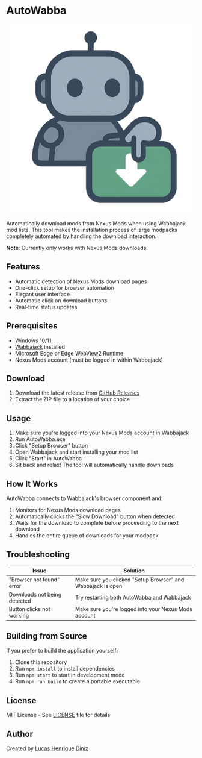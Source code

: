 # AutoWabba

![AutoWabba](./icon.png)

Automatically download mods from Nexus Mods when using Wabbajack mod lists. This tool makes the installation process of large modpacks completely automated by handling the download interaction.

**Note**: Currently only works with Nexus Mods downloads.

## Features

- Automatic detection of Nexus Mods download pages
- One-click setup for browser automation
- Elegant user interface
- Automatic click on download buttons
- Real-time status updates

## Prerequisites

- Windows 10/11
- [Wabbajack](https://www.wabbajack.org/) installed
- Microsoft Edge or Edge WebView2 Runtime
- Nexus Mods account (must be logged in within Wabbajack)

## Download

1. Download the latest release from [GitHub Releases](https://github.com/LucasHenriqueDiniz/AutoWabba/releases)
2. Extract the ZIP file to a location of your choice

## Usage

1. Make sure you're logged into your Nexus Mods account in Wabbajack
2. Run AutoWabba.exe
3. Click "Setup Browser" button
4. Open Wabbajack and start installing your mod list
5. Click "Start" in AutoWabba
6. Sit back and relax! The tool will automatically handle downloads

## How It Works

AutoWabba connects to Wabbajack's browser component and:

1. Monitors for Nexus Mods download pages
2. Automatically clicks the "Slow Download" button when detected
3. Waits for the download to complete before proceeding to the next download
4. Handles the entire queue of downloads for your modpack

## Troubleshooting

| Issue                        | Solution                                                    |
| ---------------------------- | ----------------------------------------------------------- |
| "Browser not found" error    | Make sure you clicked "Setup Browser" and Wabbajack is open |
| Downloads not being detected | Try restarting both AutoWabba and Wabbajack                 |
| Button clicks not working    | Make sure you're logged into your Nexus Mods account        |

## Building from Source

If you prefer to build the application yourself:

1. Clone this repository
2. Run `npm install` to install dependencies
3. Run `npm start` to start in development mode
4. Run `npm run build` to create a portable executable

## License

MIT License - See [LICENSE](LICENSE) file for details

## Author

Created by [Lucas Henrique Diniz](https://github.com/LucasHenriqueDiniz)

